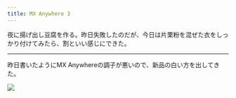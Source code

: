 ```yaml
---
title: MX Anywhere 3
---
```


夜に揚げ出し豆腐を作る。昨日失敗したのだが、今日は片栗粉を混ぜた衣をしっかり付けてみたら、割といい感じにできた。

---

昨日書いたようにMX Anywhereの調子が悪いので、新品の白い方を出してきた。

![](https://photos.apkas.net/medium/202305/20230505-204025.webp)
